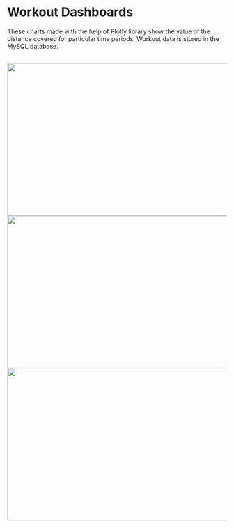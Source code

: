 # Workout Dashboards
These charts made with the help of Plotly library show the value of the distance covered for particular time periods. Workout data is stored in the MySQL database.
<br /><br />

<img src="https://user-images.githubusercontent.com/80048198/230303138-bfb97c30-6389-4b41-8638-2b974e295d47.jpg" width="600" height="350">
<img src="https://user-images.githubusercontent.com/80048198/230303150-bf608ec0-c598-43e9-8837-bc459ad9998d.jpg" width="600" height="350">
<img src="https://user-images.githubusercontent.com/80048198/230303160-a4ae8f07-fb99-40e9-b8d6-acfb512d359b.jpg" width="600" height="350">
